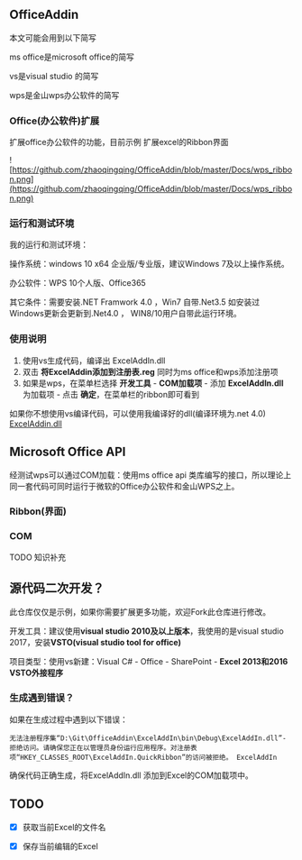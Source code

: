 ## OfficeAddin

本文可能会用到以下简写

ms office是microsoft office的简写

vs是visual studio 的简写

wps是金山wps办公软件的简写

### Office(办公软件)扩展

扩展office办公软件的功能，目前示例 扩展excel的Ribbon界面

![https://github.com/zhaoqingqing/OfficeAddin/blob/master/Docs/wps_ribbon.png](https://github.com/zhaoqingqing/OfficeAddin/blob/master/Docs/wps_ribbon.png)

### 运行和测试环境

我的运行和测试环境：

操作系统：windows 10 x64 企业版/专业版，建议Windows 7及以上操作系统。

办公软件：WPS 10个人版、Office365

其它条件：需要安装.NET Framwork 4.0 ，Win7 自带.Net3.5 如安装过Windows更新会更新到.Net4.0 ， WIN8/10用户自带此运行环境。

### 使用说明

1. 使用vs生成代码，编译出 ExcelAddIn.dll
2. 双击 **将ExcelAddin添加到注册表.reg**  同时为ms office和wps添加注册项
3. 如果是wps，在菜单栏选择 **开发工具** - **COM加载项** - 添加 **ExcelAddIn.dll** 为加载项 - 点击 **确定**，在菜单栏的ribbon即可看到

如果你不想使用vs编译代码，可以使用我编译好的dll(编译环境为.net 4.0) [ExcelAddin.dll](https://github.com/zhaoqingqing/OfficeAddin/blob/master/ExcelAddIn/release_bin/ExcelAddIn.dll)



## Microsoft Office API

经测试wps可以通过COM加载：使用ms office  api 类库编写的接口，所以理论上同一套代码可同时运行于微软的Office办公软件和金山WPS之上。

### Ribbon(界面)



### COM

TODO 知识补充



## 源代码二次开发？

此仓库仅仅是示例，如果你需要扩展更多功能，欢迎Fork此仓库进行修改。

开发工具：建议使用**visual studio 2010及以上版本**，我使用的是visual studio 2017，安装**VSTO(visual studio tool for office)**

项目类型：使用vs新建：Visual C# - Office - SharePoint  - **Excel 2013和2016 VSTO外接程序**

### 生成遇到错误？

如果在生成过程中遇到以下错误：

``` shell
无法注册程序集“D:\Git\OfficeAddin\ExcelAddIn\bin\Debug\ExcelAddIn.dll”- 拒绝访问。请确保您正在以管理员身份运行应用程序。对注册表项“HKEY_CLASSES_ROOT\ExcelAddIn.QuickRibbon”的访问被拒绝。	ExcelAddIn		
```
确保代码正确生成，将ExcelAddIn.dll 添加到Excel的COM加载项中。



## TODO

- [x] 获取当前Excel的文件名 
- [x] 保存当前编辑的Excel

